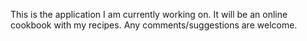 This is the application I am currently working on. It will be an online cookbook with my recipes. Any comments/suggestions are welcome.
